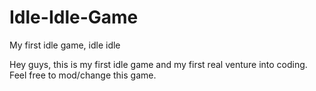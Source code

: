 # Idle-Idle-Game
My first idle game, idle idle

Hey guys, this is my first idle game and my first real venture into coding. Feel free to mod/change this game.
